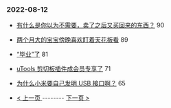### 2022-08-12 
- [有什么是你以为不需要，卖了之后又买回来的东西？](https://www.v2ex.com/t/872328) 90
- [两个月大的宝宝傍晚喜欢盯着天花板看](https://www.v2ex.com/t/872317) 89
- [“毕业”了](https://www.v2ex.com/t/872282) 81
- [uTools 剪切板插件成会员专享了](https://www.v2ex.com/t/872348) 71
- [为什么小米要自己发明 USB 接口啊？](https://www.v2ex.com/t/872394) 65 

- [ < 上一页 ](https://github.com/able8/v2ex-hot-record/blob/master/2022-08-11.md) -------- [ 下一页 > ](https://github.com/able8/v2ex-hot-record/blob/master/2022-08-13.md)